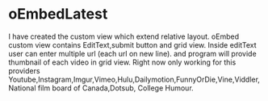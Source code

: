 ﻿# oEmbedLatest
I have created the custom view which extend relative layout. oEmbed custom view contains EditText,submit button and grid view.
Inside editText user can enter multiple url (each url on new line). and program will provide thumbnail of each video in grid view.
Right now only working for this providers
Youtube,Instagram,Imgur,Vimeo,Hulu,Dailymotion,FunnyOrDie,Vine,Viddler,National film board of Canada,Dotsub,
College Humour. 
